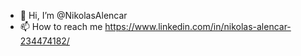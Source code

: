 - 👋 Hi, I’m @NikolasAlencar
- 📫 How to reach me https://www.linkedin.com/in/nikolas-alencar-234474182/

<!---
NikolasAlencar/NikolasAlencar is a ✨ special ✨ repository because its `README.md` (this file) appears on your GitHub profile.
You can click the Preview link to take a look at your changes.
--->
